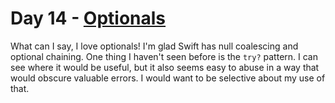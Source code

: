 # Day 14 - [Optionals](https://www.hackingwithswift.com/100/swiftui/14)

What can I say, I love optionals! I'm glad Swift has null coalescing and optional chaining. One thing I haven't seen before is the `try?` pattern. I can see where it would be useful, but it also seems easy to abuse in a way that would obscure valuable errors. I would want to be selective about my use of that.
